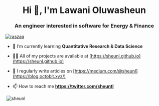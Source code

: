 <h1 align="center">Hi 👋, I'm Lawani Oluwasheun</h1>
<h3 align="center">An engineer interested in software for Energy & Finance</h3>

<p align="left"> <a href="https://twitter.com/raszaq" target="blank"><img src="https://img.shields.io/twitter/follow/raszaq?logo=twitter&style=for-the-badge" alt="raszaq" /></a> </p>

- 🌱 I’m currently learning **Quantitative Research & Data Science**

- 👨‍💻 All of my projects are available at [https://sheunl.github.io](https://sheunl.github.io)

- 📝 I regularly write articles on [https://medium.com/@sheunl](https://blog.octobit.xyz/)

- 📫 How to reach me **https://twitter.com/sheuntl**


<p>&nbsp;<img align="center" src="https://github-readme-stats.vercel.app/api?username=sheunl&show_icons=true&locale=en" alt="sheunl" /></p>


